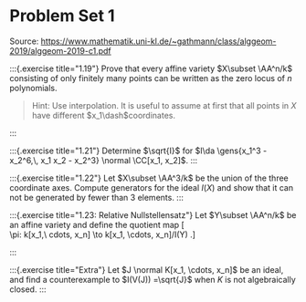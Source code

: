 # Problem Set 1

Source: <https://www.mathematik.uni-kl.de/~gathmann/class/alggeom-2019/alggeom-2019-c1.pdf>

:::{.exercise title="1.19"}
Prove that every affine variety $X\subset \AA^n/k$ consisting of only finitely many points can be written as the zero locus of $n$ polynomials.

> Hint: Use interpolation. 
  It is useful to assume at first that all points in $X$ have different $x_1\dash$coordinates.

:::

:::{.exercise title="1.21"}
Determine $\sqrt{I}$ for $I\da \gens{x_1^3 - x_2^6,\, x_1 x_2 - x_2^3} \normal \CC[x_1, x_2]$.
:::

:::{.exercise title="1.22"}
Let $X\subset \AA^3/k$ be the union of the three coordinate axes.
Compute generators for the ideal $I(X)$ and show that it can not be generated by fewer than 3 elements.
:::


:::{.exercise title="1.23: Relative Nullstellensatz"}
Let $Y\subset \AA^n/k$ be an affine variety and define the quotient map
\[  
\pi: k[x_1,\ cdots, x_n] \to k[x_1, \cdots, x_n]/I(Y)
.\]

:::


:::{.exercise title="Extra"}
Let $J \normal K[x_1, \cdots, x_n]$ be an ideal, and find a counterexample to $I(V(J)) =\sqrt{J}$ when $K$ is not algebraically closed.
:::

